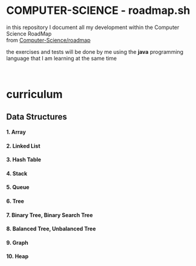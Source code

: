 # COMPUTER-SCIENCE - roadmap.sh  

in this repository I document all my development within the Computer Science RoadMap<br>
from <a href="https://roadmap.sh/computer-science">Computer-Science/roadmap</a>

the exercises and tests will be done by me using the <b>java</b> programming language that I am learning at the same time

<br>
<h1>curriculum</h1> 


<h2>Data Structures</h2>
<h4>1. Array</h4>
<h4>2. Linked List</h4>
<h4>3. Hash Table</h4>
<h4>4. Stack</h4>
<h4>5. Queue</h4>
<h4>6. Tree</h4>
<h4>7. Binary Tree, Binary Search Tree</h4>
<h4>8. Balanced Tree, Unbalanced Tree</h4>
<h4>9. Graph</h4>
<h4>10. Heap</h4>
